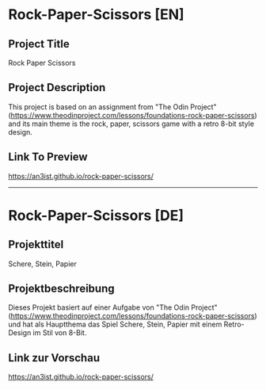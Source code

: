 # Rock-Paper-Scissors [EN]

## Project Title 

Rock Paper Scissors

## Project Description

This project is based on an assignment from "The Odin Project" (https://www.theodinproject.com/lessons/foundations-rock-paper-scissors) and its main theme is the rock, paper, scissors game with a retro 8-bit style design.

## Link To Preview

https://an3ist.github.io/rock-paper-scissors/

--------------------------------------------------------------------------------------------------------------------------------------------------------------------------------------------------------------------------------------------------------------------------

# Rock-Paper-Scissors [DE]

## Projekttitel   

Schere, Stein, Papier 

## Projektbeschreibung

Dieses Projekt basiert auf einer Aufgabe von "The Odin Project" (https://www.theodinproject.com/lessons/foundations-rock-paper-scissors) und hat als Hauptthema das Spiel Schere, Stein, Papier mit einem Retro-Design im Stil von 8-Bit. 

## Link zur Vorschau   

https://an3ist.github.io/rock-paper-scissors/
